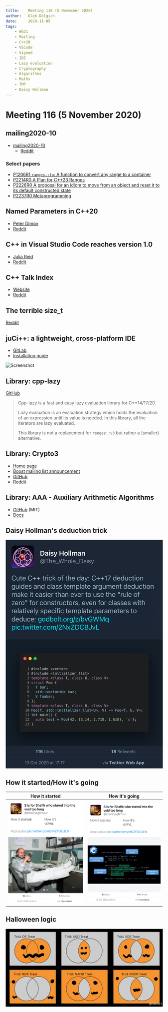 ```yaml
---
title:    Meeting 116 (5 November 2020)
author:   Gleb Dolgich
date:     2020-11-05
tags:
    - WG21
    - Mailing
    - C++20
    - VSCode
    - Signed
    - IDE
    - Lazy evaluation
    - Cryptography
    - Algorithms
    - Maths
    - TMP
    - Daisy Hollman
---
```


# Meeting 116 (5 November 2020)

## mailing2020-10

* [mailing2020-10](http://www.open-std.org/jtc1/sc22/wg21/docs/papers/2020/#mailing2020-10)
  * [Reddit](https://www.reddit.com/r/cpp/comments/jf4wsw/202010_c_committee_mailing/)

### Select papers

* [P1206R1 `ranges::to`: A function to convert any range to a container](http://www.open-std.org/jtc1/sc22/wg21/docs/papers/2019/p1206r1.pdf)
* [P2214R0 A Plan for C++23 Ranges](http://www.open-std.org/jtc1/sc22/wg21/docs/papers/2020/p2214r0.html)
* [P2226R0 A proposal for an idiom to move from an object and reset it to its default constructed state](http://www.open-std.org/jtc1/sc22/wg21/docs/papers/2020/p2226r0.html)
* [P2237R0 Metaprogramming](http://www.open-std.org/jtc1/sc22/wg21/docs/papers/2020/p2237r0.pdf)

## Named Parameters in C++20

* [Peter Dimov](https://pdimov.github.io/blog/2020/09/07/named-parameters-in-c20/)
* [Reddit](https://www.reddit.com/r/cpp/comments/iny133/named_parameters_in_c20_peter_dimov/)

## C++ in Visual Studio Code reaches version 1.0

* [Julia Reid](https://devblogs.microsoft.com/cppblog/c-in-visual-studio-code-reaches-version-1-0/)
* [Reddit](https://www.reddit.com/r/cpp/comments/ista1w/c_in_visual_studio_code_reaches_version_10_c_team/)

## C++ Talk Index

* [Website](https://cpptalksindex.xyz)
* [Reddit](https://www.reddit.com/r/cpp/comments/j5s6lw/an_index_for_c_conferences/)

## The terrible **size_t**

[Reddit](https://www.reddit.com/r/cpp/comments/iu5spw/is_size_t_really_this_terrible/)

## juCi++: a lightweight, cross-platform IDE

* [GitLab](https://gitlab.com/cppit/jucipp)
* [Installation guide](https://gitlab.com/cppit/jucipp/-/blob/master/docs/install.md)

![Screenshot](https://gitlab.com/cppit/jucipp/-/raw/master/docs/images/screenshot1c.png)

## Library: cpp-lazy

[GitHub](https://github.com/MarcDirven/cpp-lazy)

> Cpp-lazy is a fast and easy lazy evaluation library for C++14/17/20.
>
> Lazy evaluation is an evaluation strategy which holds the evaluation of an expression until its value is needed. In this library, all the iterators are lazy evaluated.
>
> This library is not a replacement for `ranges::v3` but rather a (smaller) alternative.

## Library: Crypto3

* [Home page](https://crypto3.nil.foundation/projects/crypto3/)
* [Boost mailing list announcement](https://lists.boost.org/Archives/boost//2020/09/249672.php)
* [GitHub](https://github.com/nilfoundation/crypto3)
* [Reddit](https://www.reddit.com/r/cpp/comments/ikxgs5/nil_crypto3_conceptbased_pure_c_cryptography/)

## Library: AAA - Auxiliary Arithmetic Algorithms

* [GitHub](https://github.com/mabur/aaa) (MIT)
* [Docs](http://mabur.github.io/aaa/documentation/html/index.html)

## Daisy Hollman's deduction trick

![Deduction guides](/img/hollman-deduction-trick.jpeg)

## How it started/How it's going

How it started                             |How it's going
-------------------------------------------|------------------------------------------
![How it started](/img/how-it-started.jpeg)|![How it's going](/img/how-its-going.jpeg)

## Halloween logic

![](/img/trick-OR-treat.png)
